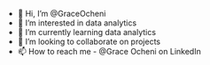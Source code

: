 - 👋 Hi, I’m @GraceOcheni
- 👀 I’m interested in data analytics
- 🌱 I’m currently learning data analytics
- 💞️ I’m looking to collaborate on projects
- 📫 How to reach me - @Grace Ocheni on LinkedIn

<!---
GraceOcheni/GraceOcheni is a ✨ special ✨ repository because its `README.md` (this file) appears on your GitHub profile.
You can click the Preview link to take a look at your changes.
--->
